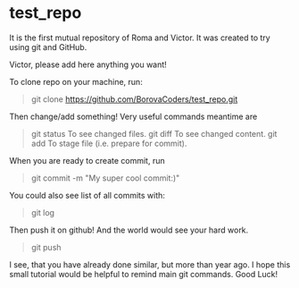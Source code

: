 # test_repo
It is the first mutual repository of Roma and Victor.
It was created to try using git and GitHub.

Victor, please add here anything you want!

To clone repo on your machine, run:
> git clone https://github.com/BorovaCoders/test_repo.git

Then change/add something!
Very useful commands meantime are
> git status
To see changed files.
> git diff
To see changed content.
> git add <file>
To stage file (i.e. prepare for commit).

When you are ready to create commit, run
> git commit -m "My super cool commit:)"

You could also see list of all commits with:
> git log

Then push it on github! And the world would see your hard work.
> git push

I see, that you have already done similar, but more than year ago.
I hope this small tutorial would be helpful to remind main git commands.
Good Luck!
